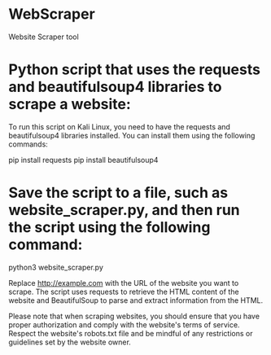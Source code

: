 # WebScraper
Website Scraper tool
# Python script that uses the requests and beautifulsoup4 libraries to scrape a website:
To run this script on Kali Linux, you need to have the requests and beautifulsoup4 libraries installed. You can install them using the following commands:


pip install requests
pip install beautifulsoup4


# Save the script to a file, such as website_scraper.py, and then run the script using the following command:


python3 website_scraper.py


Replace http://example.com with the URL of the website you want to scrape. The script uses requests to retrieve the HTML content of the website and BeautifulSoup to parse and extract information from the HTML.

Please note that when scraping websites, you should ensure that you have proper authorization and comply with the website's terms of service. Respect the website's robots.txt file and be mindful of any restrictions or guidelines set by the website owner.
